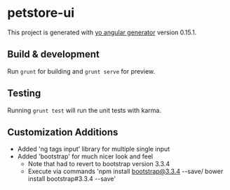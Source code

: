 # petstore-ui

This project is generated with [yo angular generator](https://github.com/yeoman/generator-angular)
version 0.15.1.

## Build & development

Run `grunt` for building and `grunt serve` for preview.

## Testing

Running `grunt test` will run the unit tests with karma.
## Customization Additions

* Added 'ng tags input' library for multiple single input
* Added 'bootstrap' for much nicer look and feel
    * Note that had to revert to bootstrap version 3.3.4 
    * Execute via commands 'npm install bootstrap@3.3.4 --save/ bower install bootstrap#3.3.4 --save'